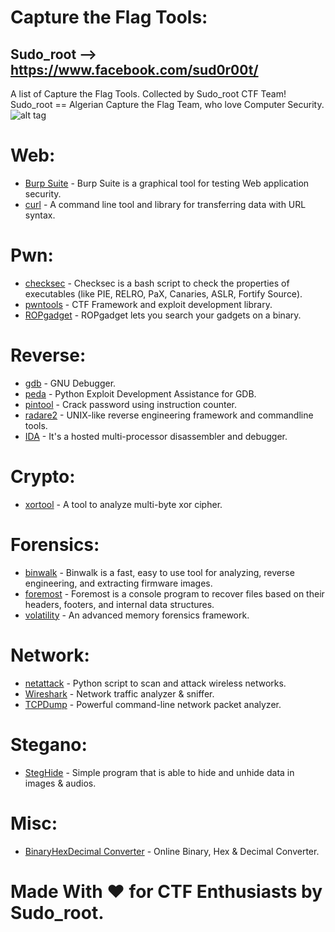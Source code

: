 # Capture the Flag Tools:
## Sudo_root --> https://www.facebook.com/sud0r00t/<br>
A list of Capture the Flag Tools. Collected by Sudo_root CTF Team!<br>
Sudo_root == Algerian Capture the Flag Team, who love Computer Security.<br>
![alt tag](http://i.imgur.com/gHnY5bk.jpg)

# Web:<br>
- [Burp Suite](https://portswigger.net/burp/) - Burp Suite is a graphical tool for testing Web application security.
- [curl](https://github.com/curl/curl) - A command line tool and library for transferring data with URL syntax.

# Pwn:<br>
- [checksec](https://github.com/slimm609/checksec.sh) - Checksec is a bash script to check the properties of executables (like PIE, RELRO, PaX, Canaries, ASLR, Fortify Source).
- [pwntools](https://github.com/Gallopsled/pwntools/) - CTF Framework and exploit development library.
- [ROPgadget](https://github.com/JonathanSalwan/ROPgadget) - ROPgadget lets you search your gadgets on a binary.

# Reverse:<br>
- [gdb](https://www.gnu.org/software/gdb/) - GNU Debugger.
- [peda](https://github.com/longld/peda) - Python Exploit Development Assistance for GDB.
- [pintool](https://github.com/wagiro/pintool) - Crack password using instruction counter.
- [radare2](https://github.com/radare/radare2) - UNIX-like reverse engineering framework and commandline tools.
- [IDA](https://www.hex-rays.com/products/ida/index.shtml) - It's a hosted multi-processor disassembler and debugger.

# Crypto:<br>
- [xortool](https://github.com/hellman/xortool) - A tool to analyze multi-byte xor cipher.

# Forensics:<br>
- [binwalk](https://github.com/devttys0/binwalk) - Binwalk is a fast, easy to use tool for analyzing, reverse engineering, and extracting firmware images.
- [foremost](http://foremost.sourceforge.net/) - Foremost is a console program to recover files based on their headers, footers, and internal data structures.
- [volatility](https://github.com/volatilityfoundation/volatility) - An advanced memory forensics framework.

# Network:<br>
- [netattack](https://github.com/chrizator/netattack) - Python script to scan and attack wireless networks.
- [Wireshark](https://www.wireshark.org/) - Network traffic analyzer & sniffer.
- [TCPDump](http://www.tcpdump.org/) - Powerful command-line network packet analyzer.

# Stegano:<br>
- [StegHide](http://steghide.sourceforge.net/) - Simple program that is able to hide and unhide data in images & audios.

# Misc:<br>
- [BinaryHexDecimal Converter](http://www.binaryhexconverter.com/) - Online Binary, Hex & Decimal Converter.

# Made With ♥ for CTF Enthusiasts by Sudo_root.

